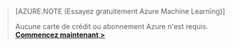 >[AZURE.NOTE (Essayez gratuitement Azure Machine Learning)]
>
>Aucune carte de crédit ou abonnement Azure n'est requis. <a href="https://studio.azureml.net/?selectAccess=true&o=2" target="_blank">**Commencez maintenant >**</a>

<!----HONumber=Oct15_HO3-->